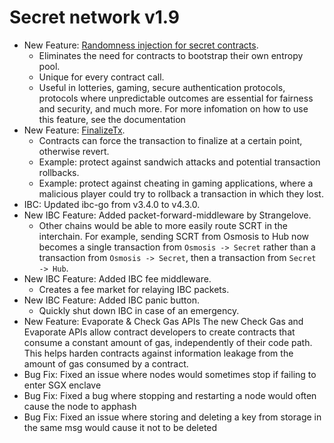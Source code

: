 # Secret network v1.9

* New Feature: [Randomness injection for secret contracts](../../development/development-concepts/secret-contract-fundamentals/secret-vrf-on-chain-randomness.md).
  * Eliminates the need for contracts to bootstrap their own entropy pool.
  * Unique for every contract call.
  * Useful in lotteries, gaming, secure authentication protocols, protocols where unpredictable outcomes are essential for fairness and security, and much more. For more infomation on how to use this feature, see the documentation
* New Feature: [FinalizeTx](../../development/development-concepts/execution-finalization.md).
  * Contracts can force the transaction to finalize at a certain point, otherwise revert.
  * Example: protect against sandwich attacks and potential transaction rollbacks.
  * Example: protect against cheating in gaming applications, where a malicious player could try to rollback a transaction in which they lost.
* IBC: Updated ibc-go from v3.4.0 to v4.3.0.
* New IBC Feature: Added packet-forward-middleware by Strangelove.
  * Other chains would be able to more easily route SCRT in the interchain. For example, sending SCRT from Osmosis to Hub now becomes a single transaction from `Osmosis -> Secret` rather than a transaction from `Osmosis -> Secret`, then a transaction from `Secret -> Hub`.
* New IBC Feature: Added IBC fee middleware.
  * Creates a fee market for relaying IBC packets.
* New IBC Feature: Added IBC panic button.
  * Quickly shut down IBC in case of an emergency.
* New Feature: Evaporate & Check Gas APIs The new Check Gas and Evaporate APIs allow contract developers to create contracts that consume a constant amount of gas, independently of their code path. This helps harden contracts against information leakage from the amount of gas consumed by a contract.
* Bug Fix: Fixed an issue where nodes would sometimes stop if failing to enter SGX enclave
* Bug Fix: Fixed a bug where stopping and restarting a node would often cause the node to apphash
* Bug Fix: Fixed an issue where storing and deleting a key from storage in the same msg would cause it not to be deleted
